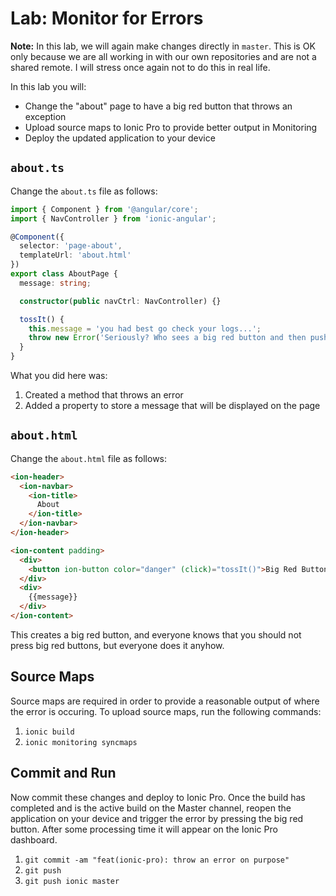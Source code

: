 # Lab: Monitor for Errors

**Note:** In this lab, we will again make changes directly in `master`. This is OK only because we are all working in with our own repositories and are not a shared remote. I will stress once again not to do this in real life.

In this lab you will:

* Change the "about" page to have a big red button that throws an exception
* Upload source maps to Ionic Pro to provide better output in Monitoring
* Deploy the updated application to your device 

## `about.ts`

Change the `about.ts` file as follows:

```TypeScript
import { Component } from '@angular/core';
import { NavController } from 'ionic-angular';

@Component({
  selector: 'page-about',
  templateUrl: 'about.html'
})
export class AboutPage {
  message: string;

  constructor(public navCtrl: NavController) {}

  tossIt() {
    this.message = 'you had best go check your logs...';
    throw new Error('Seriously? Who sees a big red button and then pushes it?');
  }
}
```

What you did here was:

1. Created a method that throws an error
1. Added a property to store a message that will be displayed on the page

## `about.html`

Change the `about.html` file as follows:

```html
<ion-header>
  <ion-navbar>
    <ion-title>
      About
    </ion-title>
  </ion-navbar>
</ion-header>

<ion-content padding>
  <div>
    <button ion-button color="danger" (click)="tossIt()">Big Red Button</button>
  </div>
  <div>
    {{message}}
  </div>
</ion-content>
```

This creates a big red button, and everyone knows that you should not press big red buttons, but everyone does it anyhow.

## Source Maps

Source maps are required in order to provide a reasonable output of where the error is occuring. To upload source maps, run the following commands:

1. `ionic build`
1. `ionic monitoring syncmaps`

## Commit and Run

Now commit these changes and deploy to Ionic Pro. Once the build has completed and is the active build on the Master channel, reopen the application on your device and trigger the error by pressing the big red button. After some processing time it will appear on the Ionic Pro dashboard.

1. `git commit -am "feat(ionic-pro): throw an error on purpose"`
1. `git push`
1. `git push ionic master`